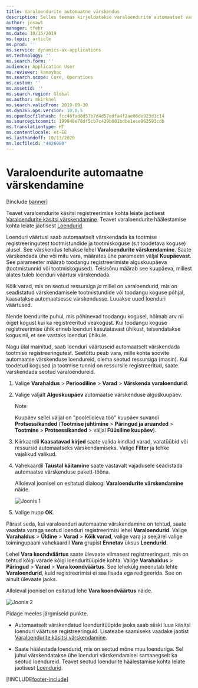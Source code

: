 ```yaml
---
title: Varaloendurite automaatne värskendus
description: Selles teemas kirjeldatakse varaloendurite automaatset värskendust varahalduses.
author: josaw1
manager: tfehr
ms.date: 10/15/2019
ms.topic: article
ms.prod: ''
ms.service: dynamics-ax-applications
ms.technology: ''
ms.search.form: ''
audience: Application User
ms.reviewer: kamaybac
ms.search.scope: Core, Operations
ms.custom: ''
ms.assetid: ''
ms.search.region: Global
ms.author: mkirknel
ms.search.validFrom: 2019-09-30
ms.dyn365.ops.version: 10.0.5
ms.openlocfilehash: fcc46fad8d57b7d4d57edfa4f2ae06de923d1c14
ms.sourcegitcommit: 199848e78df5cb7c439b001bdbe1ece963593cdb
ms.translationtype: HT
ms.contentlocale: et-EE
ms.lasthandoff: 10/13/2020
ms.locfileid: "4426080"
---
```

# <a name="automatic-update-of-asset-counters"></a>Varaloendurite automaatne värskendamine

[!include [banner](../../includes/banner.md)]

Teavet varaloendurite käsitsi registreerimise kohta leiate jaotisest [Varaloendurite käsitsi värskendamine](../work-orders/manual-update-of-asset-counters.md). Teavet varaloendurite häälestamise kohta leiate jaotisest [Loendurid](../setup-for-objects/counters.md).

Loenduri väärtusi saab automaatselt värskendada ka tootmise registreeringutest tootmistundide ja tootmiskoguse (s.t toodetava koguse) alusel. See värskendus tehakse lehel **Varaloendurite värskendamine**. Saate värskendada ühe või mitu vara, määrates ühe parameetri väljal **Kuupäevast**. See parameeter määrab toodangu registreerimiste alguskuupäeva (tootmistunnid või tootmiskogused). Teisisõnu määrab see kuupäeva, millest alates tuleb loenduri väärtusi värskendada.

Kõik varad, mis on seotud ressursiga *ja* millel on varaloendurid, mis on seadistatud värskendamisele tootmistundide või toodangu koguse põhjal, kaasatakse automaatsesse värskendusse. Luuakse uued loenduri väärtused.

Nende loendurite puhul, mis põhinevad toodangu kogusel, hõlmab arv nii õiget kogust kui ka registreeritud veakogust. Kui toodangu koguse registreerimise ühik erineb loenduri kasutatavast ühikust, teisendatakse kogus nii, et see vastaks loenduri ühikule.

Nagu ülal mainitud, saab loenduri väärtuseid automaatselt värskendada tootmise registreeringutest. Seetõttu peab vara, mille kohta soovite automaatse värskenduse loendureid, olema seotud ressursiga (masin). Kui toodetud kogused ja tootmise tunnid on ressursile registreeritud, saate värskendada seotud varaloendureid.

1. Valige **Varahaldus** > **Perioodiline** > **Varad** > **Värskenda varaloendurid**.

2. Valige väljalt **Alguskuupäev** automaatse värskenduse alguskuupäev.

    >[!NOTE]
    >Kuupäev sellel väljal on "poolelioleva töö" kuupäev suvandi **Protsessikanded** (**Tootmise juhtimine** > **Päringud ja aruanded** > **Tootmine** > **Protsessikanded** > väljal **Füüsiline kuupäev**).

3. Kiirkaardil **Kaasatavad kirjed** saate valida kindlad varad, varatüübid või ressursid automaatseks värskendamiseks. Valige **Filter** ja tehke vajalikud valikud.

4. Vahekaardil **Taustal käitamine** saate vastavalt vajadusele seadistada automaatse värskenduse pakett-tööna.

    Alloleval joonisel on esitatud dialoogi **Varaloendurite värskendamine** näide.

    ![Joonis 1](media/12-work-orders.png)

5. Valige nupp **OK**. 

Pärast seda, kui varaloenduri automaatne värskendamine on tehtud, saate vaadata varaga seotud loenduri registreerimisi lehel **Varaloendurid**. Valige **Varahaldus** > **Üldine** > **Varad** > **Kõik varad**, valige vara ja seejärel valige toimingupaani vahekaardil **Vara** grupist **Ennetav** üksus **Loendurid**.

Lehel **Vara koondväärtus** saate ülevaate viimasest registreeringust, mis on tehtud kõigi varade kõigi loenduritüüpide kohta. Valige **Varahaldus** > **Päringud** > **Varad** > **Vara koondväärtus**. See lehekülg meenutab lehte **Varaloendurid**, kuid registreerimisi ei saa lisada ega redigeerida. See on ainult ülevaate jaoks.

Alloleval joonisel on esitatud lehe **Vara koondväärtus** näide.

![Joonis 2](media/13-work-orders.png)

Pidage meeles järgmiseid punkte.

- Automaatselt värskendatud loenduritüüpide jaoks saab siiski luua käsitsi loenduri väärtuse registreeringuid. Lisateabe saamiseks vaadake jaotist [Varaloendurite käsitsi värskendamine](../work-orders/manual-update-of-asset-counters.md).

- Saate häälestada loendurid, mis on seotud mõne muu loenduriga. Sel juhul värskendatakse ühe loenduri värskendamisel samaaegselt ka seotud loendureid. Teavet seotud loendurite häälestamise kohta leiate jaotisest [Loendurid](../setup-for-objects/counters.md).



[!INCLUDE[footer-include](../../../includes/footer-banner.md)]